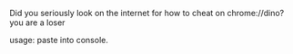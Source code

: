 Did you seriously look on the internet for how to cheat on chrome://dino? you are a loser

usage: paste into console.
